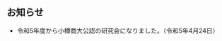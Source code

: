 ## お知らせ

- 令和5年度から小樽商大公認の研究会になりました。（令和5年4月24日）

<!-- Widget JavaScript bundle -->
<script src="https://cloud.google.com/ai/gen-app-builder/client?hl=ja">

<!-- Search widget element is not visible by default -->
<gen-search-widget
  configId="5cd708e8-9bdb-4589-b90d-12ab580396f0"
  triggerId="searchWidgetTrigger">
</gen-search-widget>

<!-- Element that opens the widget on click. It does not have to be an input -->
<input placeholder="研究者検索" id="searchWidgetTrigger" />
</script>

<!-- Widget JavaScript bundle -->
<script src="https://cloud.google.com/ai/gen-app-builder/client?hl=ja">

<!-- Search widget element is not visible by default -->
<gen-search-widget
  configId="10551214-d8c6-470e-9628-0e371e98c2c4"
  triggerId="searchWidgetTrigger">
</gen-search-widget>

<!-- Element that opens the widget on click. It does not have to be an input -->
<input placeholder="卒論検索" id="searchWidgetTrigger" />
</script>

<!-- Widget JavaScript bundle -->
<script src="https://cloud.google.com/ai/gen-app-builder/client?hl=ja">

<!-- Search widget element is not visible by default -->
<gen-search-widget
  configId="b9ec0bf6-849f-4b90-9109-1b193a87e540"
  triggerId="searchWidgetTrigger">
</gen-search-widget>

<!-- Element that opens the widget on click. It does not have to be an input -->
<input placeholder="エバーグリーン講義検索" id="searchWidgetTrigger" />
</script>
